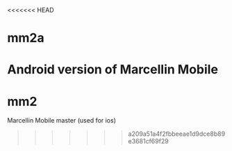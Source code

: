 <<<<<<< HEAD
# mm2a

Android version of Marcellin Mobile
=======
# mm2

Marcellin Mobile master (used for ios)
>>>>>>> a209a51a4f2fbbeeae1d9dce8b89e3681cf69f29
